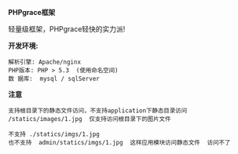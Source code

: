 **PHPgrace框架**

轻量级框架，PHPgrace轻快的实力派!

**开发环境:**

```
解析引擎: Apache/nginx  
PHP版本: PHP > 5.3  (使用命名空间)
数 据库:  mysql / sqlServer

```

**注意**
```
支持根目录下的静态文件访问，不支持application下静态目录访问
/statics/images/1.jpg  仅支持访问根目录下的图片文件

不支持 ./statics/imgs/1.jpg  
也不支持  admin/statics/imgs/1.jpg  这样应用模块访问静态文件  访问不了
```
